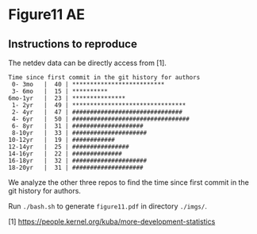# Figure11 AE

## Instructions to reproduce

The netdev data can be directly access from [1].

``` Text
Time since first commit in the git history for authors
 0- 3mo   |  40 | **************************
 3- 6mo   |  15 | **********
6mo-1yr   |  23 | ***************
 1- 2yr   |  49 | ********************************
 2- 4yr   |  47 | ###############################
 4- 6yr   |  50 | #################################
 6- 8yr   |  31 | ####################
 8-10yr   |  33 | #####################
10-12yr   |  19 | ############
12-14yr   |  25 | ################
14-16yr   |  22 | ##############
16-18yr   |  32 | #####################
18-20yr   |  31 | ####################
```

We analyze the other three repos to find the time since first commit in the git history for authors.

Run `./bash.sh` to generate `figure11.pdf` in directory `./imgs/`.

[1] https://people.kernel.org/kuba/more-development-statistics